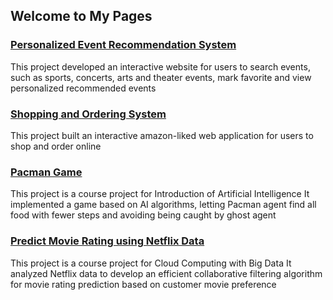 ## Welcome to My Pages

### [Personalized Event Recommendation System](http://18.212.178.37/Jupiter/index.html)
This project developed an interactive website for users to search events, such as sports, concerts, arts and theater events, mark favorite and view personalized recommended events 

### [Shopping and Ordering System](http://18.212.178.37/onlineShop/)
This project built an interactive amazon-liked web application for users to shop and order online

### [Pacman Game](https://github.com/nac95/cse511a_sp19_Pacman_Game)
This project is a course project for Introduction of Artificial Intelligence 
It implemented a game based on AI algorithms, letting Pacman agent find all food with fewer steps and avoiding being caught by ghost agent

### [Predict Movie Rating using Netflix Data](https://github.com/nac95/cse427s/tree/master/final_project/netflix)
This project is a course project for Cloud Computing with Big Data 
It analyzed Netflix data to develop an efficient collaborative filtering algorithm for movie rating prediction based on customer movie preference

